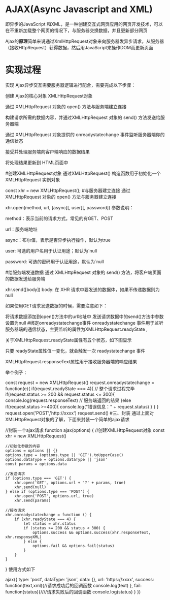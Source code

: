 # AJAX(Async Javascript and XML)
即异步的JavaScript 和XML，是一种创建交互式网页应用的网页开发技术，可以在不重新加载整个网页的情况下，与服务器交换数据，并且更新部分网页

Ajax的**原理**简单来说通过XmlHttpRequest对象来向服务器发异步请求，从服务器（接收HttpRequest）获得数据，然后用JavaScript来操作DOM而更新页面

# 实现过程
实现 Ajax异步交互需要服务器逻辑进行配合，需要完成以下步骤：

创建 Ajax的核心对象 XMLHttpRequest对象

通过 XMLHttpRequest 对象的 open() 方法与服务端建立连接

构建请求所需的数据内容，并通过XMLHttpRequest 对象的 send() 方法发送给服务器端

通过 XMLHttpRequest 对象提供的 onreadystatechange 事件监听服务器端你的通信状态

接受并处理服务端向客户端响应的数据结果

将处理结果更新到 HTML页面中

#创建XMLHttpRequest对象
通过XMLHttpRequest() 构造函数用于初始化一个 XMLHttpRequest 实例对象

const xhr = new XMLHttpRequest();
#与服务器建立连接
通过 XMLHttpRequest 对象的 open() 方法与服务器建立连接

xhr.open(method, url, [async][, user][, password])
参数说明：

method：表示当前的请求方式，常见的有GET、POST

url：服务端地址

async：布尔值，表示是否异步执行操作，默认为true

user: 可选的用户名用于认证用途；默认为`null

password: 可选的密码用于认证用途，默认为`null

#给服务端发送数据
通过 XMLHttpRequest 对象的 send() 方法，将客户端页面的数据发送给服务端

xhr.send([body])
body: 在 XHR 请求中要发送的数据体，如果不传递数据则为 null

如果使用GET请求发送数据的时候，需要注意如下：

将请求数据添加到open()方法中的url地址中
发送请求数据中的send()方法中参数设置为null
#绑定onreadystatechange事件
onreadystatechange 事件用于监听服务器端的通信状态，主要监听的属性为XMLHttpRequest.readyState ,

关于XMLHttpRequest.readyState属性有五个状态，如下图显示



只要 readyState属性值一变化，就会触发一次 readystatechange 事件

XMLHttpRequest.responseText属性用于接收服务器端的响应结果

举个例子：

const request = new XMLHttpRequest()
request.onreadystatechange = function(e){
    if(request.readyState === 4){ // 整个请求过程完毕
        if(request.status >= 200 && request.status <= 300){
            console.log(request.responseText) // 服务端返回的结果
        }else if(request.status >=400){
            console.log("错误信息：" + request.status)
        }
    }
}
request.open('POST','http://xxxx')
request.send()
#三、封装
通过上面对XMLHttpRequest对象的了解，下面来封装一个简单的ajax请求

//封装一个ajax请求
function ajax(options) {
    //创建XMLHttpRequest对象
    const xhr = new XMLHttpRequest()


    //初始化参数的内容
    options = options || {}
    options.type = (options.type || 'GET').toUpperCase()
    options.dataType = options.dataType || 'json'
    const params = options.data

    //发送请求
    if (options.type === 'GET') {
        xhr.open('GET', options.url + '?' + params, true)
        xhr.send(null)
    } else if (options.type === 'POST') {
        xhr.open('POST', options.url, true)
        xhr.send(params)

    //接收请求
    xhr.onreadystatechange = function () {
        if (xhr.readyState === 4) {
            let status = xhr.status
            if (status >= 200 && status < 300) {
                options.success && options.success(xhr.responseText, xhr.responseXML)
            } else {
                options.fail && options.fail(status)
            }
        }
    }
}
使用方式如下

ajax({
    type: 'post',
    dataType: 'json',
    data: {},
    url: 'https://xxxx',
    success: function(text,xml){//请求成功后的回调函数
        console.log(text)
    },
    fail: function(status){////请求失败后的回调函数
        console.log(status)
    }
})